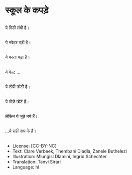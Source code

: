 # स्कूल के कपड़े

##
ये मिडी लंबी है।

##
ये स्वेटर बड़ी है।

##
ये बस्ता बड़ा है।

##
ये बेल्ट ...

##
ये टोपी छोटी है।

##
ये मोज़े छोटे हैं।

##
लेकिन ये जूते नये हैं।

##
...ये सही नाप के हैं।

##
* License: [CC-BY-NC]
* Text: Clare Verbeek, Thembani Dladla, Zanele Buthelezi
* Illustration: Mlungisi Dlamini, Ingrid Schechter
* Translation: Tanvi Sirari
* Language: hi

